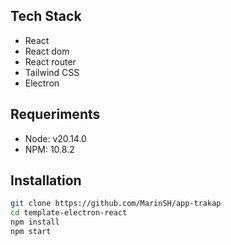 ## Tech Stack

- React
- React dom
- React router
- Tailwind CSS
- Electron

## Requeriments

- Node: v20.14.0
- NPM: 10.8.2

## Installation

```sh
git clone https://github.com/MarinSH/app-trakap
cd template-electron-react
npm install
npm start
```
